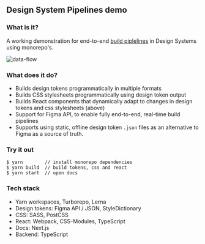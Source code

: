 ## Design System Pipelines demo

### What is it?

A working demonstration for end-to-end [build piplelines](<https://en.wikipedia.org/wiki/Pipeline_(software)>) in Design Systems using monorepo's.

![data-flow](https://user-images.githubusercontent.com/13340707/149162687-81018cca-98dd-4fa2-9f87-f9884ffb7122.png)

### What does it do?

- Builds design tokens programmatically in multiple formats
- Builds CSS stylesheets programmatically using design token output
- Builds React components that dynamically adapt to changes in design tokens and css stylesheets (above)
- Support for Figma API, to enable fully end-to-end, real-time build pipelines
- Supports using static, offline design token `.json` files as an alternative to Figma as a source of truth.

### Try it out

```
$ yarn        // install monorepo dependencies
$ yarn build  // build tokens, css and react
$ yarn start  // open docs
```

### Tech stack

- Yarn workspaces, Turborepo, Lerna
- Design tokens: Figma API / JSON, StyleDictionary
- CSS: SASS, PostCSS
- React: Webpack, CSS-Modules, TypeScript
- Docs: Next.js
- Backend: TypeScript
